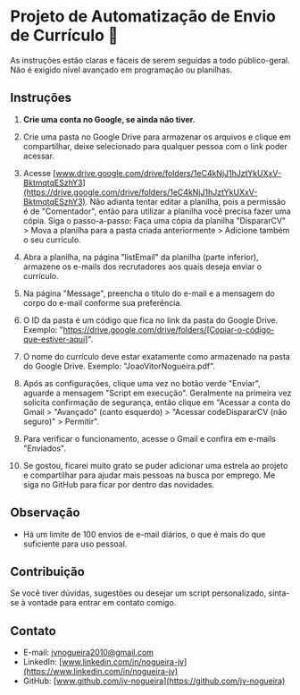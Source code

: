 # Projeto de Automatização de Envio de Currículo 🚀

As instruções estão claras e fáceis de serem seguidas a todo público-geral. Não é exigido nível avançado em programação ou planilhas. 

## Instruções

1. **Crie uma conta no Google, se ainda não tiver.**

2. Crie uma pasta no Google Drive para armazenar os arquivos e clique em compartilhar, deixe selecionado para qualquer pessoa com o link poder acessar.
  
3. Acesse [www.drive.google.com/drive/folders/1eC4kNjJ1hJztYkUXxV-BktmqtqESzhY3](https://drive.google.com/drive/folders/1eC4kNjJ1hJztYkUXxV-BktmqtqESzhY3). Não adianta tentar editar a planilha, pois a permissão é de "Comentador", então para utilizar a planilha você precisa fazer uma cópia. Siga o passo-a-passo: Faça uma cópia da  planilha "DispararCV" > Mova a planilha para a pasta criada anteriormente > Adicione também o seu currículo.
   
4. Abra a planilha, na página "listEmail" da planilha (parte inferior), armazene os e-mails dos recrutadores aos quais deseja enviar o currículo.
   
5. Na página "Message", preencha o título do e-mail e a mensagem do corpo do e-mail conforme sua preferência.
   
6. O ID da pasta é um código que fica no link da pasta do Google Drive. 
Exemplo: "https://drive.google.com/drive/folders/[Copiar-o-código-que-estiver-aqui]".
   
7. O nome do currículo deve estar exatamente como armazenado na pasta do Google Drive. 
Exemplo: "JoaoVitorNogueira.pdf".
   
8. Após as configurações, clique uma vez no botão verde "Enviar", aguarde a mensagem "Script em execução". Geralmente na primeira vez solicita confirmação de segurança, então clique em "Acessar a conta do Gmail > "Avançado" (canto esquerdo) > "Acessar codeDispararCV (não seguro)" > Permitir". 

9. Para verificar o funcionamento, acesse o Gmail e confira em e-mails "Enviados".

10. Se gostou, ficarei muito grato se puder adicionar uma estrela ao projeto e compartilhar para ajudar mais pessoas na busca por emprego. Me siga no GitHub para ficar por dentro das novidades.

## Observação

- Há um limite de 100 envios de e-mail diários, o que é mais do que suficiente para uso pessoal.

## Contribuição

Se você tiver dúvidas, sugestões ou desejar um script personalizado, sinta-se à vontade para entrar em contato comigo. 

## Contato

- E-mail: [jvnogueira2010@gmail.com](mailto:jvnogueira2010@gmail.com)
- LinkedIn: [www.linkedin.com/in/nogueira-jv](https://www.linkedin.com/in/nogueira-jv)
- GitHub: [www.github.com/jv-nogueira](https://github.com/jv-nogueira)

 
